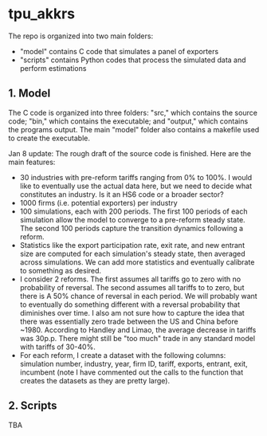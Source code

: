 # tpu_akkrs

The repo is organized into two main folders:
- "model" contains C code that simulates a panel of exporters
- "scripts" contains Python codes that process the simulated data and perform estimations

<h2>1. Model</h2>
The C code is organized into three folders: "src," which contains the source code; "bin," which contains the executable; and "output," which contains the programs output. The main "model" folder also contains a makefile used to create the executable.

Jan 8 update: The rough draft of the source code is finished. Here are the main features:
- 30 industries with pre-reform tariffs ranging from 0% to 100%. I would like to eventually use the actual data here, but we need to decide what constitutes an industry. Is it an HS6 code or a broader sector?
- 1000 firms (i.e. potential exporters) per industry
- 100 simulations, each with 200 periods. The first 100 periods of each simulation allow the model to converge to a pre-reform steady state. The second 100 periods capture the transition dynamics following a reform.
- Statistics like the export participation rate, exit rate, and new entrant size are computed for each simulation's steady state, then averaged across simulations. We can add more statistics and eventually calibrate to something as desired.
- I consider 2 reforms. The first assumes all tariffs go to zero with no probability of reversal. The second assumes all tariffs to to zero, but there is A 50% chance of reversal in each period. We will probably want to eventually do something different with a reversal probability that diminishes over time. I also am not sure how to capture the idea that there was essentially zero trade between the US and China before ~1980. According to Handley and Limao, the average decrease in tariffs was 30p.p. There might still be "too much" trade in any standard model with tariffs of 30-40%.
- For each reform, I create a dataset with the following columns: simulation number, industry, year, firm ID, tariff, exports, entrant, exit, incumbent (note I have commented out the calls to the function that creates the datasets as they are pretty large).

<h2>2. Scripts</h2>
TBA
